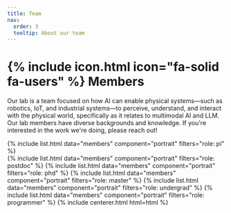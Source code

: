 ```yaml
---
title: Team
nav:
  order: 3
  tooltip: About our team
---
```


# {% include icon.html icon="fa-solid fa-users" %} Members

Our lab is a team focused on how AI can enable physical systems—such as robotics, IoT, and industrial systems—to perceive, understand, and interact with the physical world, specifically as it relates to multimodal AI and LLM. Our lab members have diverse backgrounds and knowledge. If you're interested in the work we're doing, please reach out!

{% include list.html data="members" component="portrait" filters="role: pi" %}
<br>
{% include list.html data="members" component="portrait" filters="role: postdoc" %}
{% include list.html data="members" component="portrait" filters="role: phd" %}
{% include list.html data="members" component="portrait" filters="role: master" %}
{% include list.html data="members" component="portrait" filters="role: undergrad" %}
{% include list.html data="members" component="portrait" filters="role: programmer" %}
{% include centerer.html html=html %}
